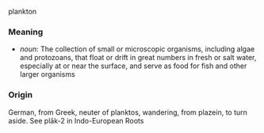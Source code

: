 plankton
### Meaning
+ _noun_: The collection of small or microscopic organisms, including algae and protozoans, that float or drift in great numbers in fresh or salt water, especially at or near the surface, and serve as food for fish and other larger organisms

### Origin

German, from Greek, neuter of planktos, wandering, from plazein, to turn aside. See plāk-2 in Indo-European Roots
